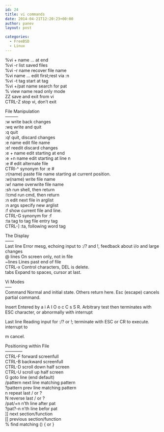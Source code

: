 ```yaml
---
id: 24
title: vi commands
date: 2014-04-21T12:20:23+00:00
author: panev
layout: post

categories:
  - FreeBSD
  - Linux
---
```

%vi + name &#8230; at end  
%vi -r list saved files  
%vi -r name recover file name  
%vi name &#8230; edit first;rest via :n  
%vi -t tag start at tag  
%vi +/pat name search for pat  
% view name read only mode  
ZZ save and exit from vi  
CTRL-Z stop vi, don&#8217;t exit 

File Manipulation  
&#8211;&#8211;&#8211;&#8211;&#8211;&#8211;  
:w write back changes  
:wq write and quit  
:q quit  
:q! quit, discard changes  
:e name edit file name  
:e! reedit discard changes  
:e + name edit starting at end  
:e +n name edit starting at line n  
:e # edit alternate file  
CTRl-^ synonym for :e #  
:r(name) paste file name starting at current position.  
:w(name) write file name  
:w! name overwrite file name  
:sh run shell, then return  
:!cmd run cmd, then return  
:n edit next file in arglist  
:n args specify new arglist  
:f show current file and line.  
CTRL-G synonym for :f  
:ta tag to tag file entry tag  
CTRL-] :ta, following word tag

The Display  
&#8211;&#8211;&#8211;&#8211;  
Last line Error mesg, echoing input to :/? and !, feedback about i/o and large changes  
@ lines On screen only, not in file  
~lines Lines past end of file  
CTRL-x Control characters, DEL is delete.  
tabs Expand to spaces, cursor at last.

Vi Modes  
&#8211;&#8211;&#8211;  
Command Normal and initial state. Others return here. Esc (escape) cancels partial command. 

Insert Entered by a i A I O o c C s S R. Arbitrary test then terminates with ESC character, or abnormally with interrupt

Last line Reading input for :/? or !; terminate with ESC or CR to execute. interrupt to

m cancel. 

Positioning within File  
&#8211;&#8211;&#8211;&#8211;&#8211;&#8211;&#8211;&#8211;  
CTRL-F forward screenfull  
CTRL-B backward screenfull  
CTRL-D scroll down half screen  
CTRL-U scroll up half screen  
G goto line (end default)  
/pattern next line matching pattern  
?pattern prev line matching pattern  
n repeat last / or ?  
N reverse last / or ?  
/pat/+n n&#8217;th line after pat  
?pat?-n n&#8217;th line befor pat  
]] next section/function  
[[ previous section/function  
% find matching () { or }  
